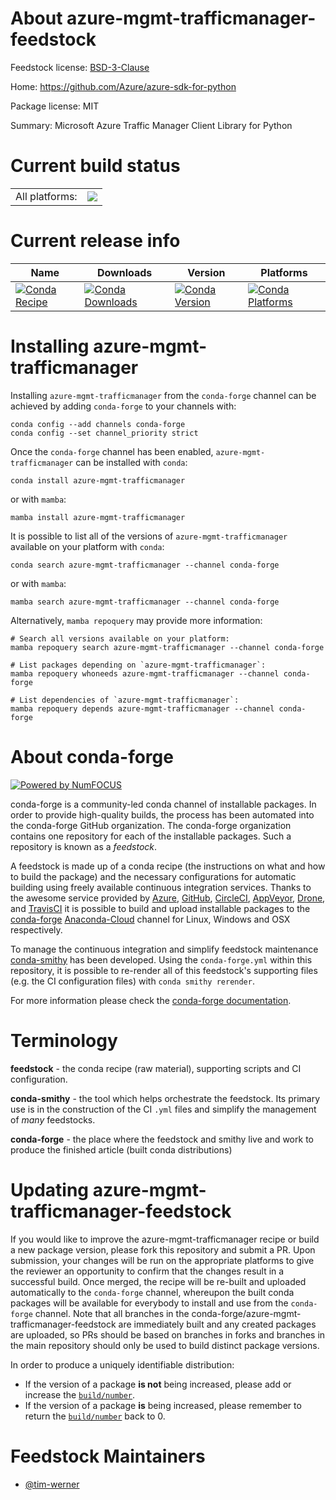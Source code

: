 About azure-mgmt-trafficmanager-feedstock
=========================================

Feedstock license: [BSD-3-Clause](https://github.com/conda-forge/azure-mgmt-trafficmanager-feedstock/blob/main/LICENSE.txt)

Home: https://github.com/Azure/azure-sdk-for-python

Package license: MIT

Summary: Microsoft Azure Traffic Manager Client Library for Python

Current build status
====================


<table><tr><td>All platforms:</td>
    <td>
      <a href="https://dev.azure.com/conda-forge/feedstock-builds/_build/latest?definitionId=9771&branchName=main">
        <img src="https://dev.azure.com/conda-forge/feedstock-builds/_apis/build/status/azure-mgmt-trafficmanager-feedstock?branchName=main">
      </a>
    </td>
  </tr>
</table>

Current release info
====================

| Name | Downloads | Version | Platforms |
| --- | --- | --- | --- |
| [![Conda Recipe](https://img.shields.io/badge/recipe-azure--mgmt--trafficmanager-green.svg)](https://anaconda.org/conda-forge/azure-mgmt-trafficmanager) | [![Conda Downloads](https://img.shields.io/conda/dn/conda-forge/azure-mgmt-trafficmanager.svg)](https://anaconda.org/conda-forge/azure-mgmt-trafficmanager) | [![Conda Version](https://img.shields.io/conda/vn/conda-forge/azure-mgmt-trafficmanager.svg)](https://anaconda.org/conda-forge/azure-mgmt-trafficmanager) | [![Conda Platforms](https://img.shields.io/conda/pn/conda-forge/azure-mgmt-trafficmanager.svg)](https://anaconda.org/conda-forge/azure-mgmt-trafficmanager) |

Installing azure-mgmt-trafficmanager
====================================

Installing `azure-mgmt-trafficmanager` from the `conda-forge` channel can be achieved by adding `conda-forge` to your channels with:

```
conda config --add channels conda-forge
conda config --set channel_priority strict
```

Once the `conda-forge` channel has been enabled, `azure-mgmt-trafficmanager` can be installed with `conda`:

```
conda install azure-mgmt-trafficmanager
```

or with `mamba`:

```
mamba install azure-mgmt-trafficmanager
```

It is possible to list all of the versions of `azure-mgmt-trafficmanager` available on your platform with `conda`:

```
conda search azure-mgmt-trafficmanager --channel conda-forge
```

or with `mamba`:

```
mamba search azure-mgmt-trafficmanager --channel conda-forge
```

Alternatively, `mamba repoquery` may provide more information:

```
# Search all versions available on your platform:
mamba repoquery search azure-mgmt-trafficmanager --channel conda-forge

# List packages depending on `azure-mgmt-trafficmanager`:
mamba repoquery whoneeds azure-mgmt-trafficmanager --channel conda-forge

# List dependencies of `azure-mgmt-trafficmanager`:
mamba repoquery depends azure-mgmt-trafficmanager --channel conda-forge
```


About conda-forge
=================

[![Powered by
NumFOCUS](https://img.shields.io/badge/powered%20by-NumFOCUS-orange.svg?style=flat&colorA=E1523D&colorB=007D8A)](https://numfocus.org)

conda-forge is a community-led conda channel of installable packages.
In order to provide high-quality builds, the process has been automated into the
conda-forge GitHub organization. The conda-forge organization contains one repository
for each of the installable packages. Such a repository is known as a *feedstock*.

A feedstock is made up of a conda recipe (the instructions on what and how to build
the package) and the necessary configurations for automatic building using freely
available continuous integration services. Thanks to the awesome service provided by
[Azure](https://azure.microsoft.com/en-us/services/devops/), [GitHub](https://github.com/),
[CircleCI](https://circleci.com/), [AppVeyor](https://www.appveyor.com/),
[Drone](https://cloud.drone.io/welcome), and [TravisCI](https://travis-ci.com/)
it is possible to build and upload installable packages to the
[conda-forge](https://anaconda.org/conda-forge) [Anaconda-Cloud](https://anaconda.org/)
channel for Linux, Windows and OSX respectively.

To manage the continuous integration and simplify feedstock maintenance
[conda-smithy](https://github.com/conda-forge/conda-smithy) has been developed.
Using the ``conda-forge.yml`` within this repository, it is possible to re-render all of
this feedstock's supporting files (e.g. the CI configuration files) with ``conda smithy rerender``.

For more information please check the [conda-forge documentation](https://conda-forge.org/docs/).

Terminology
===========

**feedstock** - the conda recipe (raw material), supporting scripts and CI configuration.

**conda-smithy** - the tool which helps orchestrate the feedstock.
                   Its primary use is in the construction of the CI ``.yml`` files
                   and simplify the management of *many* feedstocks.

**conda-forge** - the place where the feedstock and smithy live and work to
                  produce the finished article (built conda distributions)


Updating azure-mgmt-trafficmanager-feedstock
============================================

If you would like to improve the azure-mgmt-trafficmanager recipe or build a new
package version, please fork this repository and submit a PR. Upon submission,
your changes will be run on the appropriate platforms to give the reviewer an
opportunity to confirm that the changes result in a successful build. Once
merged, the recipe will be re-built and uploaded automatically to the
`conda-forge` channel, whereupon the built conda packages will be available for
everybody to install and use from the `conda-forge` channel.
Note that all branches in the conda-forge/azure-mgmt-trafficmanager-feedstock are
immediately built and any created packages are uploaded, so PRs should be based
on branches in forks and branches in the main repository should only be used to
build distinct package versions.

In order to produce a uniquely identifiable distribution:
 * If the version of a package **is not** being increased, please add or increase
   the [``build/number``](https://docs.conda.io/projects/conda-build/en/latest/resources/define-metadata.html#build-number-and-string).
 * If the version of a package **is** being increased, please remember to return
   the [``build/number``](https://docs.conda.io/projects/conda-build/en/latest/resources/define-metadata.html#build-number-and-string)
   back to 0.

Feedstock Maintainers
=====================

* [@tim-werner](https://github.com/tim-werner/)


